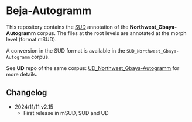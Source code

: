 # Beja-Autogramm

This repository contains the [SUD](https://surfacesyntacticud.github.io/) annotation of the **Northwest_Gbaya-Autogramm** corpus.
The files at the root levels are annotated at the morph level (format mSUD).

A conversion in the SUD format is available in the `SUD_Northwest_Gbaya-Autogramm` corpus.

See **UD** repo of the same corpus: [UD_Northwest_Gbaya-Autogramm](https://github.com/UniversalDependencies/UD_Northwest_Gbaya-Autogramm) for more details.

## Changelog

- 2024/11/11 v2.15
  - First release in mSUD, SUD and UD
